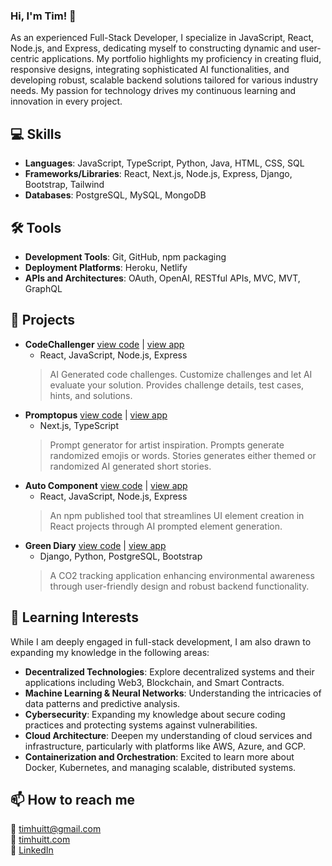 ### Hi, I'm Tim! 👋

As an experienced Full-Stack Developer, I specialize in JavaScript, React, Node.js, and Express, dedicating myself to constructing dynamic and user-centric applications. My portfolio highlights my proficiency in creating fluid, responsive designs, integrating sophisticated AI functionalities, and developing robust, scalable backend solutions tailored for various industry needs. My passion for technology drives my continuous learning and innovation in every project.

## 💻 Skills
- **Languages**: JavaScript, TypeScript, Python, Java, HTML, CSS, SQL
- **Frameworks/Libraries**: React, Next.js, Node.js, Express, Django, Bootstrap, Tailwind
- **Databases**: PostgreSQL, MySQL, MongoDB

## 🛠 Tools
- **Development Tools**: Git, GitHub, npm packaging
- **Deployment Platforms**: Heroku, Netlify
- **APIs and Architectures**: OAuth, OpenAI, RESTful APIs, MVC, MVT, GraphQL

## 🚀 Projects
- **CodeChallenger** [view code](https://github.com/TimHuitt/code-challenger-client) | [view app](https://code-challenger-app.netlify.app/)
  - React, JavaScript, Node.js, Express
  > AI Generated code challenges. Customize challenges and let AI evaluate your solution. Provides challenge details, test cases, hints, and solutions.
- **Promptopus** [view code](https://github.com/TimHuitt/Promptopus) | [view app](https://promptopus.netlify.app/)
  - Next.js, TypeScript
  > Prompt generator for artist inspiration. Prompts generate randomized emojis or words. Stories generates either themed or randomized AI generated short stories.
- **Auto Component** [view code](https://github.com/TimHuitt/auto-component) | [view app](https://auto-component.com/)
  - React, JavaScript, Node.js, Express
  > An npm published tool that streamlines UI element creation in React projects through AI prompted element generation.
- **Green Diary** [view code](https://github.com/elliesolhjou/Green-Diary) | [view app](https://green-diary-app-2098e92803f3.herokuapp.com/)
  - Django, Python, PostgreSQL, Bootstrap
  > A CO2 tracking application enhancing environmental awareness through user-friendly design and robust backend functionality.

## 🌱 Learning Interests
While I am deeply engaged in full-stack development, I am also drawn to expanding my knowledge in the following areas:
- **Decentralized Technologies**: Explore decentralized systems and their applications including Web3, Blockchain, and Smart Contracts.
- **Machine Learning & Neural Networks**: Understanding the intricacies of data patterns and predictive analysis.
- **Cybersecurity**: Expanding my knowledge about secure coding practices and protecting systems against vulnerabilities.
- **Cloud Architecture**: Deepen my understanding of cloud services and infrastructure, particularly with platforms like AWS, Azure, and GCP.
- **Containerization and Orchestration**: Excited to learn more about Docker, Kubernetes, and managing scalable, distributed systems.


## 📫 How to reach me
📧 timhuitt@gmail.com <br />
💼 [timhuitt.com](http://timhuitt.com/) <br />
🔗 [LinkedIn](https://www.linkedin.com/in/timhuitt/)
